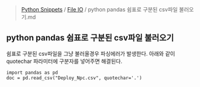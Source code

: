 > [Python Snippets](../README.md) / [File IO](README.md) / python pandas 쉼표로 구분된 csv파일 불러오기.md
## python pandas 쉼표로 구분된 csv파일 불러오기
쉼표로 구분된 csv파일을 그냥 불러올경우 파싱에러가 발생한다.
아래와 같이 quotechar 파라미터에 구분자를 넣어주면 해결된다.

    import pandas as pd
    doc = pd.read_csv("Deploy_Npc.csv", quotechar='.')